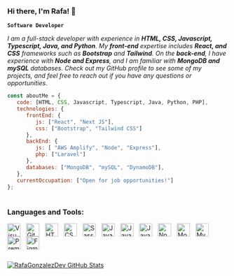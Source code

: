 ### Hi there, I'm Rafa! 👋

**`Software Developer`**

<p><em>I am a full-stack developer with experience in <b>HTML, CSS, Javascript, Typescript, Java, and Python</b>. My <b>front-end</b> expertise includes <b>React, and CSS</b> frameworks such as <b>Bootstrap</b> and <b>Tailwind</b>. On the <b>back-end</b>, I have experience with <b>Node and Express</b>, and I am familiar with <b>MongoDB and mySQL</b> databases. Check out my GitHub profile to see some of my projects, and feel free to reach out if you have any questions or opportunities.</em></p>

```javascript
const aboutMe = {
   code: [HTML, CSS, Javascript, Typescript, Java, Python, PHP],
   technologies: {
      frontEnd: {
         js: ["React", "Next JS"],
         css: ["Bootstrap", "Tailwind CSS"]
      },
      backEnd: {
         js: [ "AWS Amplify", "Node", "Express"],
         php: ["Laravel"]
      },
      databases: ["MongoDB", "mySQL", "DynamoDB"],
   },
   currentOccupation: ["Open for job opportunities!"]
};
```

#

### Languages and Tools:

<img align="left" alt="Visual Studio Code" width="30px" src="https://cdn.jsdelivr.net/gh/devicons/devicon/icons/vscode/vscode-original.svg" style="padding-right:10px;" />
<img align="left" alt="Git" width="30px" src="https://cdn.jsdelivr.net/gh/devicons/devicon/icons/git/git-original.svg" style="padding-right:10px;" />
<img align="left" alt="HTML5" width="30px" src="https://cdn.jsdelivr.net/gh/devicons/devicon/icons/html5/html5-original.svg" style="padding-right:10px;" />
<img align="left" alt="CSS3" width="30px" src="https://cdn.jsdelivr.net/gh/devicons/devicon/icons/css3/css3-original.svg" style="padding-right:10px;" />
<img align="left" alt="Sass" width="30px" src="https://cdn.jsdelivr.net/gh/devicons/devicon/icons/sass/sass-original.svg" style="padding-right:10px;" />
<img align="left" alt="JavaScript" width="30px" src="https://cdn.jsdelivr.net/gh/devicons/devicon/icons/javascript/javascript-original.svg" style="padding-right:10px;" />
<img align="left" alt="Java" width="30px" src="https://cdn.jsdelivr.net/gh/devicons/devicon/icons/java/java-original.svg" style="padding-right:10px;" />
<img align="left" alt="Java" width="30px" src="https://cdn.jsdelivr.net/gh/devicons/devicon/icons/python/python-plain.svg" style="padding-right:10px;" />
<img align="left" alt="Node.js" width="30px" src="https://cdn.jsdelivr.net/gh/devicons/devicon/icons/nodejs/nodejs-original.svg" style="padding-right:10px;" />
<img align="left" alt="MongoDB" width="30px" src="https://cdn.jsdelivr.net/gh/devicons/devicon/icons/mongodb/mongodb-original.svg" style="padding-right:10px;" />
<img align="left" alt="MySQL" width="30px" src="https://cdn.jsdelivr.net/gh/devicons/devicon/icons/mysql/mysql-original.svg" style="padding-right:10px;" />
<img align="left" alt="Premiere" width="30px" src="https://cdn.jsdelivr.net/gh/devicons/devicon/icons/premierepro/premierepro-plain.svg" style="padding-right:10px;" />
<img align="left" alt="Figma" width="30px" src="https://cdn.jsdelivr.net/gh/devicons/devicon/icons/figma/figma-original.svg" style="padding-right:10px;" />

<br>

#

<br>

[![RafaGonzalezDev GitHub Stats](https://github-readme-stats.vercel.app/api?username=rafagonzalezdev&show_icons=true&count_private=true&theme=tokyonight)](https://github.com/rafagonzalezdev)


